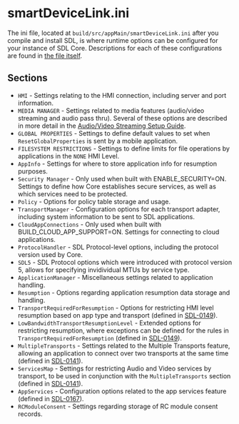 
# smartDeviceLink.ini
The ini file, located at `build/src/appMain/smartDeviceLink.ini` after you compile and install SDL, is where runtime options can be configured for your instance of SDL Core. Descriptions for each of these configurations are found in [the file itself](https://github.com/smartdevicelink/sdl_core/blob/master/src/appMain/smartDeviceLink.ini).

## Sections

* `HMI` - Settings relating to the HMI connection, including server and port information.
* `MEDIA MANAGER` - Settings related to media features (audio/video streaming and audio pass thru). Several of these options are described in more detail in the [Audio/Video Streaming Setup Guide](../../feature-documentation/audio-and-video-streaming-setup/).
* `GLOBAL PROPERTIES` - Settings to define default values to set when `ResetGlobalProperties` is sent by a mobile application.
* `FILESYSTEM RESTRICTIONS` - Settings to define limits for file operations by applications in the `NONE` HMI Level.
* `AppInfo` - Settings for where to store application info for resumption purposes.
* `Security Manager` - Only used when built with ENABLE_SECURITY=ON. Settings to define how Core establishes secure services, as well as which services need to be protected.
* `Policy` - Options for policy table storage and usage.
* `TransportManager` - Configuration options for each transport adapter, including system information to be sent to SDL applications.
* `CloudAppConnections` - Only used when built with BUILD_CLOUD_APP_SUPPORT=ON. Settings for connecting to cloud applications.
* `ProtocolHandler` - SDL Protocol-level options, including the protocol version used by Core.
* `SDL5` - SDL Protocol options which were introduced with protocol version 5, allows for specifying invidividual MTUs by service type.
* `ApplicationManager` - Miscellaneous settings related to application handling.
* `Resumption` - Options regarding application resumption data storage and handling.
* `TransportRequiredForResumption` - Options for restricting HMI level resumption based on app type and transport (defined in [SDL-0149](https://github.com/smartdevicelink/sdl_evolution/blob/master/proposals/0149-mt-registration-limitation.md)).
* `LowBandwidthTransportResumptionLevel` - Extended options for restricting resumption, where exceptions can be defined for the rules in `TransportRequiredForResumption` (defined in [SDL-0149](https://github.com/smartdevicelink/sdl_evolution/blob/master/proposals/0149-mt-registration-limitation.md)).
* `MultipleTransports` - Settings related to the Multiple Transports feature, allowing an application to connect over two transports at the same time (defined in [SDL-0141](https://github.com/smartdevicelink/sdl_evolution/blob/master/proposals/0141-multiple-transports.md)).
* `ServicesMap` - Settings for restricting Audio and Video services by transport, to be used in conjunction with the `MultipleTransports` section (defined in [SDL-0141](https://github.com/smartdevicelink/sdl_evolution/blob/master/proposals/0141-multiple-transports.md)).
* `AppServices` - Configuration options related to the app services feature (defined in [SDL-0167](https://github.com/smartdevicelink/sdl_evolution/blob/master/proposals/0167-app-services.md)).
* `RCModuleConsent` - Settings regarding storage of RC module consent records.
